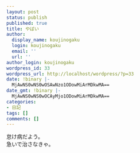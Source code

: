 ```yaml
---
layout: post
status: publish
published: true
title: やばい
author:
  display_name: koujinogaku
  login: koujinogaku
  email: ''
  url: ''
author_login: koujinogaku
wordpress_id: 33
wordpress_url: http://localhost/wordpress/?p=33
date: !binary |-
  MjAwNS0wNS0wOSAwNzo1ODowMiArMDkwMA==
date_gmt: !binary |-
  MjAwNS0wNS0wOCAyMjo1ODowMiArMDkwMA==
categories:
- 日記
tags: []
comments: []
---
```

<p>怠け病だよう。<br />
急いで治さなきゃ。</p>
